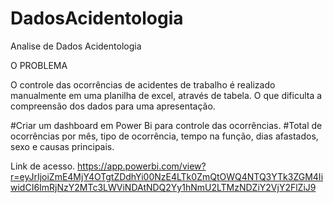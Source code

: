 # DadosAcidentologia
 Analise de Dados Acidentologia

O PROBLEMA

O controle das ocorrências de acidentes de trabalho é realizado manualmente em uma planilha de excel, através de tabela.
O que dificulta a compreensão dos dados para uma apresentação.

#Criar um dashboard em Power Bi para controle das ocorrências.
#Total de ocorrências por mês, tipo de ocorrência, tempo na função, dias afastados, sexo e causas principais.

Link de acesso.
https://app.powerbi.com/view?r=eyJrIjoiZmE4MjY4OTgtZDdhYi00NzE4LTk0ZmQtOWQ4NTQ3YTk3ZGM4IiwidCI6ImRjNzY2MTc3LWViNDAtNDQ2Yy1hNmU2LTMzNDZiY2VjY2FlZiJ9
